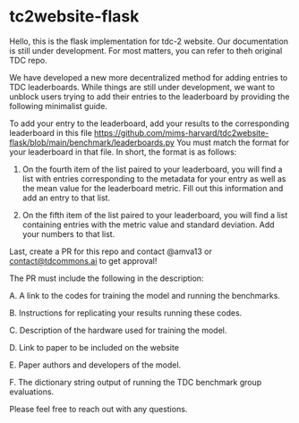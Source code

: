 # tc2website-flask
Hello, this is the flask implementation for tdc-2 website. Our documentation is still under development. For most matters, you can refer to theh original TDC repo.

We have developed a new more decentralized method for adding entries to TDC leaderboards. While things are still under development, we want to unblock users trying to add their entries to the leaderboard by providing the following minimalist guide.

To add your entry to the leaderboard, add your results to the corresponding leaderboard in this file
https://github.com/mims-harvard/tdc2website-flask/blob/main/benchmark/leaderboards.py
You must match the format for your leaderboard in that file. In short, the format is as follows:

1. On the fourth item of the list paired to your leaderboard, you will find a list with entries corresponding to the metadata for your entry as well as the 
mean value for the leaderboard metric. Fill out this information and add an entry to that list.

2. On the fifth item of the list paired to your leaderboard, you will find a list containing entries with the metric value and standard deviation. Add your numbers to that list.

Last, create a PR for this repo and contact @amva13 or contact@tdcommons.ai to get approval!

The PR must include the following in the description:

A. A link to the codes for training the model and running the benchmarks.

B. Instructions for replicating your results running these codes.

C. Description of the hardware used for training the model.

D. Link to paper to be included on the website

E. Paper authors and developers of the model.

F. The dictionary string output of running the TDC benchmark group evaluations.

Please feel free to reach out with any questions.


